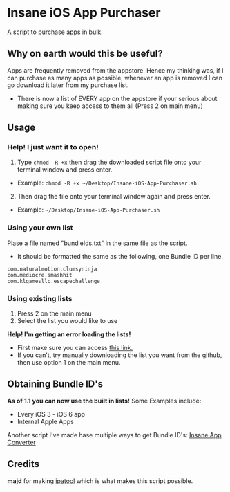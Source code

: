 # Insane iOS App Purchaser

A script to purchase apps in bulk.

## Why on earth would this be useful?

Apps are frequently removed from the appstore. Hence my thinking was, if I can purchase as many apps as possible, whenever an app is removed I can go download it later from my purchase list.
- There is now a list of EVERY app on the appstore if your serious about making sure you keep access to them all (Press 2 on main menu)

## Usage

### Help! I just want it to open!
1. Type ``` chmod -R +x ``` then drag the downloaded script file onto your terminal window and press enter.
- Example: ``` chmod -R +x ~/Desktop/Insane-iOS-App-Purchaser.sh ```
2. Then drag the file onto your terminal window again and press enter.
- Example: ``` ~/Desktop/Insane-iOS-App-Purchaser.sh ```

### Using your own list

Plase a file named "bundleIds.txt" in the same file as the script.
* It should be formatted the same as the following, one Bundle ID per line.
```
com.naturalmotion.clumsyninja
com.mediocre.smashhit
com.klgamesllc.escapechallenge
```

### Using existing lists

1. Press 2 on the main menu
2. Select the list you would like to use

**Help! I'm getting an error loading the lists!**
- First make sure you can access [this link.](https://api.github.com/repos/disfordottie/insaneAppPurchaser/contents/Lists?ref=main)
- If you can't, try manually downloading the list you want from the github, then use option 1 on the main menu.

## Obtaining Bundle ID's
**As of 1.1 you can now use the built in lists!** Some Examples include:
- Every iOS 3 - iOS 6 app
- Internal Apple Apps

Another script I've made hase multiple ways to get Bundle ID's: [Insane App Converter](https://github.com/disfordottie/insaneAppConverter)

## Credits
**majd** for making [ipatool](https://github.com/majd/ipatool) which is what makes this script possible.
